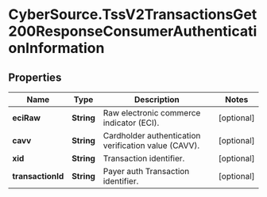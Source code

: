 # CyberSource.TssV2TransactionsGet200ResponseConsumerAuthenticationInformation

## Properties
Name | Type | Description | Notes
------------ | ------------- | ------------- | -------------
**eciRaw** | **String** | Raw electronic commerce indicator (ECI). | [optional] 
**cavv** | **String** | Cardholder authentication verification value (CAVV). | [optional] 
**xid** | **String** | Transaction identifier. | [optional] 
**transactionId** | **String** | Payer auth Transaction identifier. | [optional] 


